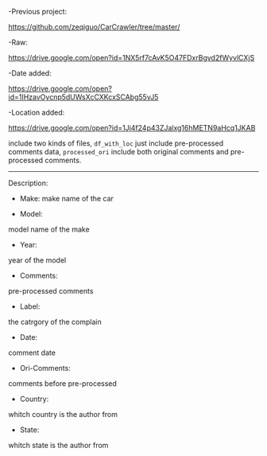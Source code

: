 -Previous project: 

https://github.com/zeqiguo/CarCrawler/tree/master/ 

-Raw: 

https://drive.google.com/open?id=1NX5rf7cAvK5O47FDxrBgvd2fWyvlCXjS

-Date added: 

https://drive.google.com/open?id=1IHzavOycnp5dUWsXcCXKcxSCAbg55vJ5

-Location added: 

https://drive.google.com/open?id=1Jj4f24p43ZJalxg16hMETN9aHcq1JKAB

include two kinds of files, `df_with_loc` just include pre-processed comments data, `processed_ori` include both original comments and pre-processed comments.

----

Description:
  - Make:
      make name of the car
    
  - Model:
  
   model name of the make
   
  - Year:
  
   year of the model
   
  - Comments:
  
   pre-processed comments
   
  - Label:
  
   the catrgory of the complain
   
  - Date:
   
   comment date
   
  - Ori-Comments:
   
   comments before pre-processed
   
  - Country:
  
   whitch country is the author from
   
  - State:
  
   whitch state is the author from
